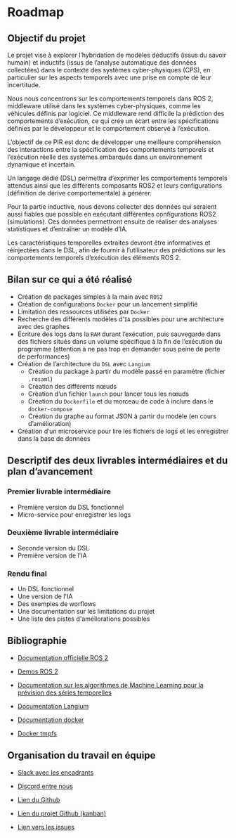 # Roadmap

## Objectif du projet

Le projet vise à explorer l’hybridation de modèles déductifs (issus du savoir humain) et inductifs (issus de l’analyse automatique des données collectées) dans le contexte des systèmes cyber-physiques (CPS), en particulier sur les aspects temporels avec une prise en compte de leur incertitude.

Nous nous concentrons sur les comportements temporels dans ROS 2, middleware utilisé dans les systèmes cyber-physiques, comme les véhicules définis par logiciel. Ce middleware rend difficile la prédiction des comportements d’exécution, ce qui crée un écart entre les spécifications définies par le développeur et le comportement observé à l’exécution.

L’objectif de ce PIR est donc de développer une meilleure compréhension des interactions entre la spécification des comportements temporels et l’exécution réelle des systèmes embarqués dans un environnement dynamique et incertain.

Un langage dédié (DSL) permettra d’exprimer les comportements temporels attendus ainsi que les différents composants ROS2 et leurs configurations (définition de dérive comportementale) à générer.

Pour la partie inductive, nous devons collecter des données qui seraient aussi fiables que possible en exécutant différentes configurations ROS2 (simulations). Ces données permettront ensuite de réaliser des analyses statistiques et d’entraîner un modèle d’IA.

Les caractéristiques temporelles extraites devront être informatives et réinjectées dans le DSL, afin de fournir à l’utilisateur des prédictions sur les comportements temporels d’exécution des éléments ROS 2.

## Bilan sur ce qui a été réalisé

- Création de packages simples à la main avec `ROS2`
- Création de configurations `Docker` pour un lancement simplifié
- Limitation des ressources utilisées par `Docker`
- Recherche des différents modèles d’`IA` possibles pour une architecture avec des graphes
- Écriture des logs dans la `RAM` durant l’exécution, puis sauvegarde dans des fichiers situés dans un volume spécifique à la fin de l’exécution du programme (attention à ne pas trop en demander sous peine de perte de performances)
- Création de l’architecture du `DSL` avec `Langium`
  - Création du package à partir du modèle passé en paramètre (fichier `.rosaml`)
  - Création des différents nœuds
  - Création d’un fichier `launch` pour lancer tous les nœuds
  - Création du `Dockerfile` et du morceau de code à inclure dans le `docker-compose`
  - Création du graphe au format JSON à partir du modèle (en cours d’amélioration)
- Création d’un microservice pour lire les fichiers de logs et les enregistrer dans la base de données

## Descriptif des deux livrables intermédiaires et du plan d’avancement

### Premier livrable intermédiaire

- Première version du DSL fonctionnel
- Micro-service pour enregistrer les logs

### Deuxième livrable intermédiaire

- Seconde version du DSL
- Première version de l'IA

### Rendu final

- Un DSL fonctionnel
- Une version de l'IA
- Des exemples de worflows
- Une documentation sur les limitations du projet
- Une liste des pistes d'améliorations possibles

## Bibliographie

- [Documentation officielle ROS 2](https://docs.ros.org/en/rolling/index.html)

- [Demos ROS 2](https://github.com/ros2/demos/tree/jazzy)

- [Documentation sur les algorithmes de Machine Learning pour la prévision des séries temporelles](https://medium.com/@ideaacademy/les-algorithmes-du-machine-learning-pour-la-pr%C3%A9vision-des-s%C3%A9ries-temporelles-partie-i-2b75abae4087)

- [Documentation Langium](https://github.com/eclipse-langium/langium)

- [Documentation docker](https://docs.docker.com)

- [Docker tmpfs](https://docs.docker.com/engine/storage/tmpfs)

## Organisation du travail en équipe

- [Slack avec les encadrants](https://app.slack.com/client/TMW14CTRD/C08RKFX7S2C)

- [Discord entre nous](https://discord.com)

- [Lien du Github](https://github.com/Colin-de-Seroux/temporal-model-hybridization)

- [Lien du projet Github (kanban)](https://github.com/users/Colin-de-Seroux/projects/2)

- [Lien vers les issues](https://github.com/Colin-de-Seroux/temporal-model-hybridization/issues)
